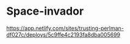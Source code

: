 # Space-invador
https://app.netlify.com/sites/trusting-perlman-df027c/deploys/5c9ffe4c2193fa8dba005699
